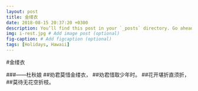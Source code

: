 ```yaml
---
layout: post
title: 金缕衣
date: 2018-08-15 20:37:20 +0300
description: You’ll find this post in your `_posts` directory. Go ahead and edit it and re-build the site to see your changes. # Add post description (optional)
img: i-rest.jpg # Add image post (optional)
fig-caption: # Add figcaption (optional)
tags: [Holidays, Hawaii]
---
```

#金缕衣

###——杜秋娘
##劝君莫惜金缕衣，
##劝君惜取少年时。
##花开堪折直须折，
##莫待无花空折枝。

